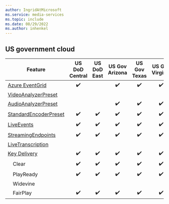 ```yaml
---
author: IngridAtMicrosoft
ms.service: media-services
ms.topic: include
ms.date: 08/29/2022
ms.author: inhenkel
---
```


<!--Feature availability in region-->

## US government cloud

| Feature |  US DoD Central | US DoD East | US Gov Arizona | US Gov Texas | US Gov Virginia |
| ------- |  :------------: | :---------: | :------------: | :----------: | :-------------: |
| [Azure EventGrid](../monitoring/reacting-to-media-services-events.md) |&#10004;&#65039;|<!--DoD East -->|&#10004;&#65039;|&#10004;&#65039;|&#10004;&#65039;|
| [VideoAnalyzerPreset](../analyze-video-audio-files-concept.md)        |<!-- DoD Central -->|<!-- DoD East -->|<!-- US Gov Arizona -->|<!-- US Gov Texas -->|<!-- US Gov Virginia -->|
| [AudioAnalyzerPreset](../analyze-video-audio-files-concept.md)        |<!--DoD Central -->|<!--DoD East -->|&#10004;&#65039;|&#10004;&#65039;|&#10004;&#65039;|
| [StandardEncoderPreset](../encode-concept.md)                         |&#10004;&#65039;|&#10004;&#65039;|&#10004;&#65039;|&#10004;&#65039;|&#10004;&#65039;|
| [LiveEvents](../stream-live-streaming-concept.md)                     |&#10004;&#65039;|&#10004;&#65039;|&#10004;&#65039;|&#10004;&#65039;|&#10004;&#65039;|
| [StreamingEndpoints](../stream-streaming-endpoint-concept.md)         |&#10004;&#65039;|&#10004;&#65039;|&#10004;&#65039;|&#10004;&#65039;|&#10004;&#65039;|
| [LiveTranscription](../live-event-live-transcription-how-to.md)       |<!--DoD Central -->|<!--DoD East -->|<!--Gov Arizona-->|<!--Gov Texas-->|<!--Gov Virginia-->|
| [Key Delivery](../drm-content-protection-concept.md)                 |&#10004;&#65039;|&#10004;&#65039;|&#10004;&#65039;|&#10004;&#65039;|&#10004;&#65039;|
| &emsp;Clear                                                          |&#10004;&#65039;|&#10004;&#65039;|&#10004;&#65039;|&#10004;&#65039;|&#10004;&#65039;|
| &emsp;PlayReady                                                      |&#10004;&#65039;|&#10004;&#65039;|&#10004;&#65039;|&#10004;&#65039;|&#10004;&#65039;|
| &emsp;Widevine                                                       |<!--DoD Central -->|<!--DoD East -->|<!--Gov Arizona-->|<!--Gov Texas-->|<!--Gov Virginia-->|
| &emsp;FairPlay                                                       |&#10004;&#65039;|&#10004;&#65039;|&#10004;&#65039;|&#10004;&#65039;|&#10004;&#65039;|
